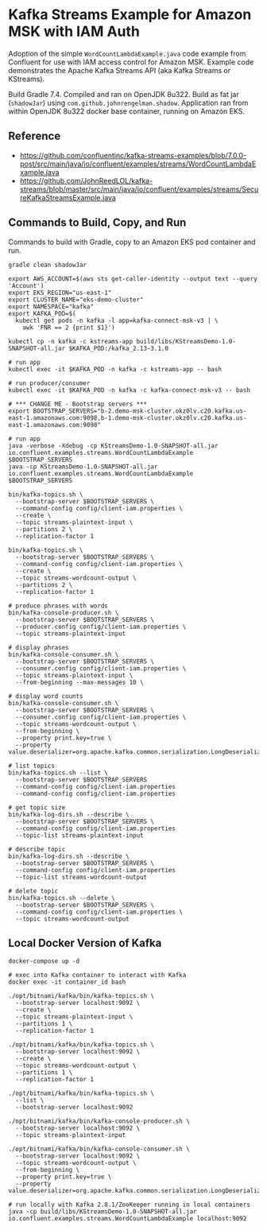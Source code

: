 # Kafka Streams Example for Amazon MSK with IAM Auth

Adoption of the simple `WordCountLambdaExample.java` code example from Confluent for use with IAM access control for Amazon MSK. Example code demonstrates the Apache Kafka Streams API (aka Kafka Streams or KStreams).

Build Gradle 7.4. Compiled and ran on OpenJDK 8u322. Build as fat jar (`shadowJar`) using `com.github.johnrengelman.shadow`. Application ran from within OpenJDK 8u322 docker base container, running on Amazon EKS.

## Reference

- <https://github.com/confluentinc/kafka-streams-examples/blob/7.0.0-post/src/main/java/io/confluent/examples/streams/WordCountLambdaExample.java>
- <https://github.com/JohnReedLOL/kafka-streams/blob/master/src/main/java/io/confluent/examples/streams/SecureKafkaStreamsExample.java>

## Commands to Build, Copy, and Run

Commands to build with Gradle, copy to an Amazon EKS pod container and run.

```shell
gradle clean shadowJar

export AWS_ACCOUNT=$(aws sts get-caller-identity --output text --query 'Account')
export EKS_REGION="us-east-1"
export CLUSTER_NAME="eks-demo-cluster"
export NAMESPACE="kafka"
export KAFKA_POD=$(
  kubectl get pods -n kafka -l app=kafka-connect-msk-v3 | \
    awk 'FNR == 2 {print $1}')

kubectl cp -n kafka -c kstreams-app build/libs/KStreamsDemo-1.0-SNAPSHOT-all.jar $KAFKA_POD:/kafka_2.13-3.1.0

# run app
kubectl exec -it $KAFKA_POD -n kafka -c kstreams-app -- bash

# run producer/consumer
kubectl exec -it $KAFKA_POD -n kafka -c kafka-connect-msk-v3 -- bash

# *** CHANGE ME - Bootstrap servers ***
export BOOTSTRAP_SERVERS="b-2.demo-msk-cluster.okz0lv.c20.kafka.us-east-1.amazonaws.com:9098,b-1.demo-msk-cluster.okz0lv.c20.kafka.us-east-1.amazonaws.com:9098"

# run app
java -verbose -Xdebug -cp KStreamsDemo-1.0-SNAPSHOT-all.jar io.confluent.examples.streams.WordCountLambdaExample $BOOTSTRAP_SERVERS
java -cp KStreamsDemo-1.0-SNAPSHOT-all.jar io.confluent.examples.streams.WordCountLambdaExample $BOOTSTRAP_SERVERS

bin/kafka-topics.sh \
  --bootstrap-server $BOOTSTRAP_SERVERS \
  --command-config config/client-iam.properties \
  --create \
  --topic streams-plaintext-input \
  --partitions 2 \
  --replication-factor 1

bin/kafka-topics.sh \
  --bootstrap-server $BOOTSTRAP_SERVERS \
  --command-config config/client-iam.properties \
  --create \
  --topic streams-wordcount-output \
  --partitions 2 \
  --replication-factor 1

# produce phrases with words
bin/kafka-console-producer.sh \
  --bootstrap-server $BOOTSTRAP_SERVERS \
  --producer.config config/client-iam.properties \
  --topic streams-plaintext-input

# display phrases
bin/kafka-console-consumer.sh \
  --bootstrap-server $BOOTSTRAP_SERVERS \
  --consumer.config config/client-iam.properties \
  --topic streams-plaintext-input \
  --from-beginning --max-messages 10 \

# display word counts
bin/kafka-console-consumer.sh \
  --bootstrap-server $BOOTSTRAP_SERVERS \
  --consumer.config config/client-iam.properties \
  --topic streams-wordcount-output \
  --from-beginning \
  --property print.key=true \
  --property value.deserializer=org.apache.kafka.common.serialization.LongDeserializer

# list topics
bin/kafka-topics.sh --list \
  --bootstrap-server $BOOTSTRAP_SERVERS
  --command-config config/client-iam.properties
  --command-config config/client-iam.properties

# get topic size
bin/kafka-log-dirs.sh --describe \
  --bootstrap-server $BOOTSTRAP_SERVERS \
  --command-config config/client-iam.properties
  --topic-list streams-plaintext-input

# describe topic
bin/kafka-log-dirs.sh --describe \
  --bootstrap-server $BOOTSTRAP_SERVERS \
  --command-config config/client-iam.properties
  --topic-list streams-wordcount-output

# delete topic
bin/kafka-topics.sh --delete \
  --bootstrap-server $BOOTSTRAP_SERVERS \
  --command-config config/client-iam.properties \
  --topic streams-wordcount-output 
```

## Local Docker Version of Kafka

```shell
docker-compose up -d

# exec into Kafka container to interact with Kafka
docker exec -it container_id bash

./opt/bitnami/kafka/bin/kafka-topics.sh \
  --bootstrap-server localhost:9092 \
  --create \
  --topic streams-plaintext-input \
  --partitions 1 \
  --replication-factor 1

./opt/bitnami/kafka/bin/kafka-topics.sh \
  --bootstrap-server localhost:9092 \
  --create \
  --topic streams-wordcount-output \
  --partitions 1 \
  --replication-factor 1

./opt/bitnami/kafka/bin/kafka-topics.sh \
  --list \
  --bootstrap-server localhost:9092

./opt/bitnami/kafka/bin/kafka-console-producer.sh \
  --bootstrap-server localhost:9092 \
  --topic streams-plaintext-input

./opt/bitnami/kafka/bin/kafka-console-consumer.sh \
  --bootstrap-server localhost:9092 \
  --topic streams-wordcount-output \
  --from-beginning \
  --property print.key=true \
  --property value.deserializer=org.apache.kafka.common.serialization.LongDeserializer

# run locally with Kafka 2.8.1/ZooKeeper running in local containers
java -cp build/libs/KStreamsDemo-1.0-SNAPSHOT-all.jar io.confluent.examples.streams.WordCountLambdaExample localhost:9092
```